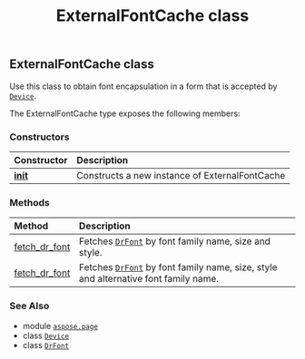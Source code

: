 ﻿---
title: ExternalFontCache class
second_title: Aspose.Page for Python via .NET API References
description: 
type: docs
weight: 40
url: /python-net/aspose.page/externalfontcache/
is_root: false
---

## ExternalFontCache class

Use this class to obtain font encapsulation in a form that is accepted by [`Device`](/page/python-net/aspose.page/device).



The ExternalFontCache type exposes the following members:

### Constructors
| Constructor | Description |
| :- | :- |
| [__init__](/page/python-net/aspose.page/externalfontcache/__init__/#) | Constructs a new instance of ExternalFontCache |


### Methods
| Method | Description |
| :- | :- |
| [fetch_dr_font](/page/python-net/aspose.page/externalfontcache/fetch_dr_font/#str-float-aspose.pydrawing.FontStyle) | Fetches [`DrFont`](/page/python-net/aspose.page.font/drfont) by font family name, size and style. |
| [fetch_dr_font](/page/python-net/aspose.page/externalfontcache/fetch_dr_font/#str-float-aspose.pydrawing.FontStyle-str) | Fetches [`DrFont`](/page/python-net/aspose.page.font/drfont) by font family name, size, style and alternative font family name. |



### See Also
* module [`aspose.page`](..)
* class [`Device`](/page/python-net/aspose.page/device)
* class [`DrFont`](/page/python-net/aspose.page.font/drfont)
